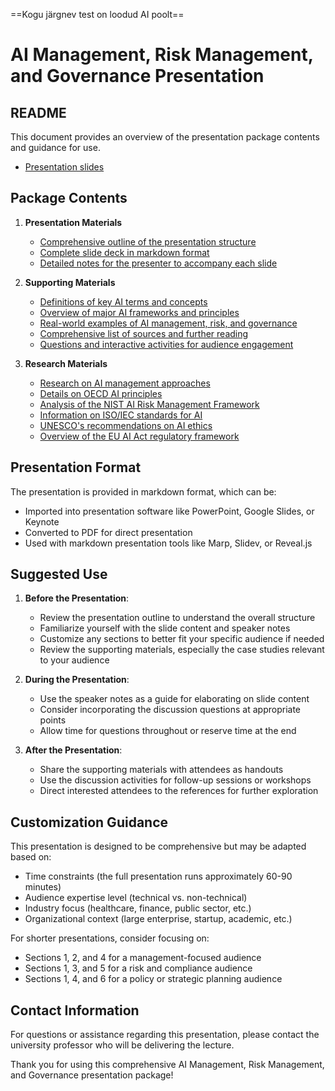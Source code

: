 ==Kogu järgnev test on loodud AI poolt==
# AI Management, Risk Management, and Governance Presentation
## README

This document provides an overview of the presentation package contents and guidance for use.
   - [Presentation slides](speaker_notes.md) 

## Package Contents

1. **Presentation Materials**
   - [Comprehensive outline of the presentation structure](presentation_outline.md) 
   - [Complete slide deck in markdown format](presentation_slides.md)
   - [Detailed notes for the presenter to accompany each slide](speaker_notes.md)

3. **Supporting Materials**
   - [Definitions of key AI terms and concepts](glossary.md)
   - [Overview of major AI frameworks and principles](frameworks_reference.md)
   - [Real-world examples of AI management, risk, and governance](case_studies.md)
   - [Comprehensive list of sources and further reading](references.md)
   - [Questions and interactive activities for audience engagement](discussion_activities.md)

4. **Research Materials**
   - [Research on AI management approaches](ai_management_concepts.md)
   - [Details on OECD AI principles](oecd_ai_principles.md)
   - [Analysis of the NIST AI Risk Management Framework](nist_ai_risk_framework.md)
   - [Information on ISO/IEC standards for AI](iso_iec_ai_standards.md)
   - [UNESCO's recommendations on AI ethics](unesco_ai_ethics.md)
   - [Overview of the EU AI Act regulatory framework](eu_ai_act.md)

## Presentation Format

The presentation is provided in markdown format, which can be:
- Imported into presentation software like PowerPoint, Google Slides, or Keynote
- Converted to PDF for direct presentation
- Used with markdown presentation tools like Marp, Slidev, or Reveal.js

## Suggested Use

1. **Before the Presentation**:
   - Review the presentation outline to understand the overall structure
   - Familiarize yourself with the slide content and speaker notes
   - Customize any sections to better fit your specific audience if needed
   - Review the supporting materials, especially the case studies relevant to your audience

2. **During the Presentation**:
   - Use the speaker notes as a guide for elaborating on slide content
   - Consider incorporating the discussion questions at appropriate points
   - Allow time for questions throughout or reserve time at the end

3. **After the Presentation**:
   - Share the supporting materials with attendees as handouts
   - Use the discussion activities for follow-up sessions or workshops
   - Direct interested attendees to the references for further exploration

## Customization Guidance

This presentation is designed to be comprehensive but may be adapted based on:
- Time constraints (the full presentation runs approximately 60-90 minutes)
- Audience expertise level (technical vs. non-technical)
- Industry focus (healthcare, finance, public sector, etc.)
- Organizational context (large enterprise, startup, academic, etc.)

For shorter presentations, consider focusing on:
- Sections 1, 2, and 4 for a management-focused audience
- Sections 1, 3, and 5 for a risk and compliance audience
- Sections 1, 4, and 6 for a policy or strategic planning audience

## Contact Information

For questions or assistance regarding this presentation, please contact the university professor who will be delivering the lecture.

Thank you for using this comprehensive AI Management, Risk Management, and Governance presentation package!
